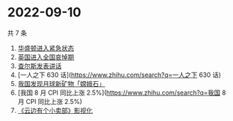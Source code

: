 # 2022-09-10

共 7 条

<!-- BEGIN -->
<!-- 最后更新时间 Sat Sep 10 2022 15:16:25 GMT+0800 (China Standard Time) -->

1. [华盛顿进入紧急状态](https://www.zhihu.com/search?q=华盛顿进入紧急状态)
1. [英国进入全国哀悼期](https://www.zhihu.com/search?q=英国进入全国哀悼期)
1. [查尔斯发表讲话](https://www.zhihu.com/search?q=查尔斯发表讲话)
1. [一人之下 630 话](https://www.zhihu.com/search?q=一人之下 630 话)
1. [我国发现月球新矿物「嫦娥石」](https://www.zhihu.com/search?q=我国发现月球新矿物「嫦娥石」)
1. [我国 8 月 CPI 同比上涨 2.5%](https://www.zhihu.com/search?q=我国 8 月 CPI 同比上涨 2.5%)
1. [《云边有个小卖部》影视化](https://www.zhihu.com/search?q=《云边有个小卖部》影视化)

<!-- END -->
